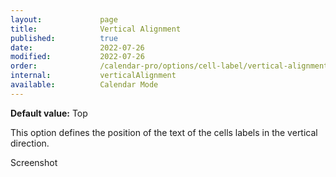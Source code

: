 ```yaml
---
layout:             page
title:              Vertical Alignment
published:          true
date:               2022-07-26
modified:           2022-07-26
order:              /calendar-pro/options/cell-label/vertical-alignment
internal:           verticalAlignment
available:          Calendar Mode
---
```

**Default value:** Top

This option defines the position of the text of the cells labels in the vertical direction.

<todo>Screenshot</todo>